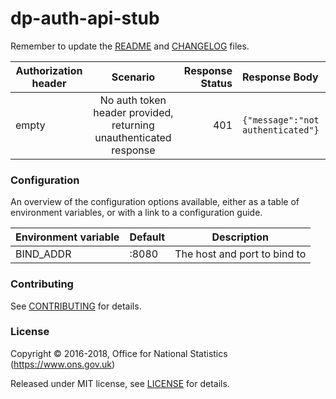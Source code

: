 dp-auth-api-stub
================

Remember to update the [README](README.md) and [CHANGELOG](CHANGELOG.md) files.



| Authorization header | Scenario | Response Status | Response Body |
| ---------------------|:--------:| ---------------:| :-------------
| empty                | No auth token header provided, returning unauthenticated response | 401 | ```{"message":"not authenticated"}``` |


### Configuration

An overview of the configuration options available, either as a table of
environment variables, or with a link to a configuration guide.

| Environment variable | Default | Description
| -------------------- | ------- | -----------
| BIND_ADDR            | :8080   | The host and port to bind to

### Contributing

See [CONTRIBUTING](CONTRIBUTING.md) for details.

### License

Copyright © 2016-2018, Office for National Statistics (https://www.ons.gov.uk)

Released under MIT license, see [LICENSE](LICENSE.md) for details.
